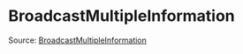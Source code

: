 # BroadcastMultipleInformation

Source: [BroadcastMultipleInformation](../../../csrc/scheduler/utils.h#L512)
